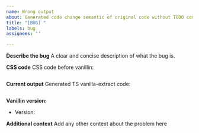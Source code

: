 ```yaml
---
name: Wrong output
about: Generated code change semantic of original code without TODO comment
title: "[BUG] "
labels: bug
assignees: ''

---
```


**Describe the bug**
A clear and concise description of what the bug is.

**CSS code**
CSS code before vanillin:
```css
```

**Current output**
Generated TS vanilla-extract code:
```ts
```

**Vanillin version:**
 - Version:

**Additional context**
Add any other context about the problem here
